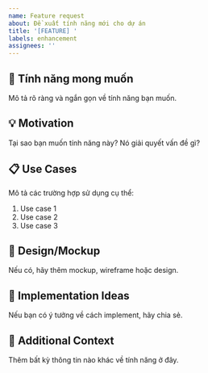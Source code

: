 ```yaml
---
name: Feature request
about: Đề xuất tính năng mới cho dự án
title: '[FEATURE] '
labels: enhancement
assignees: ''
---
```


## 🚀 Tính năng mong muốn
Mô tả rõ ràng và ngắn gọn về tính năng bạn muốn.

## 💡 Motivation
Tại sao bạn muốn tính năng này? Nó giải quyết vấn đề gì?

## 📋 Use Cases
Mô tả các trường hợp sử dụng cụ thể:
1. Use case 1
2. Use case 2
3. Use case 3

## 🎨 Design/Mockup
Nếu có, hãy thêm mockup, wireframe hoặc design.

## 🔧 Implementation Ideas
Nếu bạn có ý tưởng về cách implement, hãy chia sẻ.

## 📱 Additional Context
Thêm bất kỳ thông tin nào khác về tính năng ở đây.
